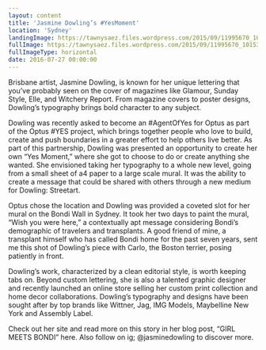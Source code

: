 ```yaml
---
layout: content
title: 'Jasmine Dowling’s #YesMoment'
location: 'Sydney'
landingImage: https://tawnysaez.files.wordpress.com/2015/09/11995670_10153658513087425_1091928033_n.jpg?w=500&h=500&crop=1
fullImage: https://tawnysaez.files.wordpress.com/2015/09/11995670_10153658513087425_1091928033_n.jpg?w=1000
fullImageType: horizontal
date: 2016-07-27 00:00:00
---
```

Brisbane artist, Jasmine Dowling, is known for her unique lettering that you’ve probably seen on the cover of magazines like Glamour, Sunday Style, Elle, and Witchery Report. From magazine covers to poster designs, Dowling’s typography brings bold character to any subject.

Dowling was recently asked to become an #AgentOfYes for Optus as part of the Optus #YES project, which brings together people who love to build, create and push boundaries in a greater effort to help others live better. As part of this partnership, Dowling was presented an opportunity to create her own “Yes Moment,” where she got to choose to do or create anything she wanted. She envisioned taking her typography to a whole new level, going from a small sheet of a4 paper to a large scale mural. It was the ability to create a message that could be shared with others through a new medium for Dowling: Streetart.

Optus chose the location and Dowling was provided a coveted slot for her mural on the Bondi Wall in Sydney. It took her two days to paint the mural, “Wish you were here,”  a contextually apt message considering Bondi’s demographic of travelers and transplants. A good friend of mine, a transplant himself who has called Bondi home for the past seven years, sent me this shot of Dowling’s piece with Carlo, the Boston terrier, posing patiently in front.

Dowling’s work, characterized by a clean editorial style, is worth keeping tabs on. Beyond custom lettering, she is also a talented graphic designer and recently launched an online store selling her custom print collection and home decor collaborations. Dowling’s typography and designs have been sought after by top brands like Wittner, Jag, IMG Models, Maybelline New York and Assembly Label.

Check out her site and read more on this story in her blog post, “GIRL MEETS BONDI” here. Also follow on ig; @jasminedowling to discover more.